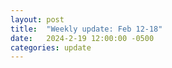 ```yaml
---
layout: post
title:  "Weekly update: Feb 12-18"
date:   2024-2-19 12:00:00 -0500
categories: update
---
```





